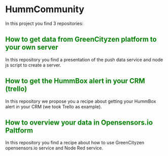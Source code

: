 # HummCommunity

In this project you find 3 repositories:

## <span style="color: green"> How to get data from GreenCityzen platform to your own server </span>

In this repository you find a presentation of the push data service and node js script to create a server.

## <span style="color: green"> How to get the HummBox alert in your CRM (trello) </span>

In this repository we propose you a recipe about getting your HummBox alert in your CRM (we took Trello as example).

## <span style="color: green"> How to overview your data in Opensensors.io Paltform </span>

In this repository you find a recipe about how to use GreenCityzen opensensors.io service and Node Red service.